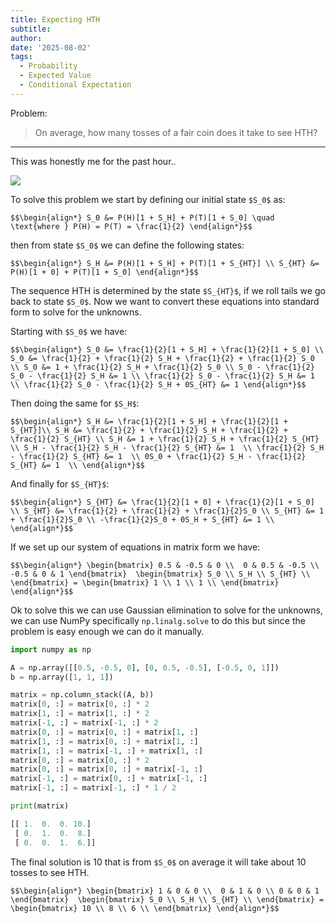 ```yaml
---
title: Expecting HTH
subtitle: 
author: 
date: '2025-08-02'
tags:
  - Probability
  - Expected Value
  - Conditional Expectation
---
```


Problem:

> On average, how many tosses of a fair coin does it take to see HTH?

---

This was honestly me for the past hour..

![](https://media.giphy.com/media/v1.Y2lkPTc5MGI3NjExa2I5MHZ6M2pieDNtdHZoOHFoY3VuYXMxNW1sc3lrcjFtY2R0OW4zbSZlcD12MV9naWZzX3NlYXJjaCZjdD1n/BBkKEBJkmFbTG/giphy.gif)

To solve this problem we start by defining our initial state `$S_0$` as:

`$$\begin{align*}
S_0 &= P(H)[1 + S_H] + P(T)[1 + S_0] \quad \text{where } P(H) = P(T) = \frac{1}{2}
\end{align*}$$`

then from state `$S_0$` we can define the following states:

`$$\begin{align*}
S_H &= P(H)[1 + S_H] + P(T)[1 + S_{HT}] \\
S_{HT} &= P(H)[1 + 0] + P(T)[1 + S_0]
\end{align*}$$`

The sequence HTH is determined by the state `$S_{HT}$`, if we roll tails we go back to state `$S_0$`. Now we want to convert these equations into standard form to solve for the unknowns.

Starting with `$S_0$` we have:

`$$\begin{align*}
S_0 &= \frac{1}{2}[1 + S_H] + \frac{1}{2}[1 + S_0] \\
S_0 &= \frac{1}{2} + \frac{1}{2} S_H + \frac{1}{2} + \frac{1}{2} S_0 \\
S_0 &= 1 + \frac{1}{2} S_H + \frac{1}{2} S_0 \\
S_0 - \frac{1}{2} S_0 - \frac{1}{2} S_H &= 1 \\
\frac{1}{2} S_0 - \frac{1}{2} S_H &= 1 \\
\frac{1}{2} S_0 - \frac{1}{2} S_H + 0S_{HT} &= 1
\end{align*}$$`

Then doing the same for `$S_H$`:

`$$\begin{align*}
S_H &= \frac{1}{2}[1 + S_H] + \frac{1}{2}[1 + S_{HT}]\\
S_H &= \frac{1}{2} + \frac{1}{2} S_H + \frac{1}{2} + \frac{1}{2} S_{HT} \\
S_H &= 1 + \frac{1}{2} S_H + \frac{1}{2} S_{HT} \\
S_H - \frac{1}{2} S_H - \frac{1}{2} S_{HT} &= 1  \\
\frac{1}{2} S_H - \frac{1}{2} S_{HT} &= 1  \\
0S_0 + \frac{1}{2} S_H - \frac{1}{2} S_{HT} &= 1  \\
\end{align*}$$`

And finally for `$S_{HT}$`:

`$$\begin{align*}
S_{HT} &= \frac{1}{2}[1 + 0] + \frac{1}{2}[1 + S_0] \\
S_{HT} &= \frac{1}{2} + \frac{1}{2} + \frac{1}{2}S_0 \\
S_{HT} &= 1 + \frac{1}{2}S_0 \\
-\frac{1}{2}S_0 + 0S_H + S_{HT} &= 1 \\
\end{align*}$$`

If we set up our system of equations in matrix form we have:

`$$\begin{align*}
\begin{bmatrix}
0.5 & -0.5 & 0 \\ 
0 & 0.5 & -0.5 \\
-0.5 & 0 & 1
\end{bmatrix} 
\begin{bmatrix}
S_0 \\
S_H \\
S_{HT} \\
\end{bmatrix} =
\begin{bmatrix}
1 \\
1 \\
1 \\
\end{bmatrix}
\end{align*}$$`

Ok to solve this we can use Gaussian elimination to solve for the unknowns, we can use NumPy specifically `np.linalg.solve` to do this but since the problem is easy enough we can do it manually.

```python
import numpy as np

A = np.array([[0.5, -0.5, 0], [0, 0.5, -0.5], [-0.5, 0, 1]])
b = np.array([1, 1, 1])

matrix = np.column_stack((A, b))
matrix[0, :] = matrix[0, :] * 2
matrix[1, :] = matrix[1, :] * 2
matrix[-1, :] = matrix[-1, :] * 2
matrix[0, :] = matrix[0, :] + matrix[1, :]
matrix[1, :] = matrix[0, :] + matrix[1, :]
matrix[1, :] = matrix[-1, :] + matrix[1, :]
matrix[0, :] = matrix[0, :] * 2
matrix[0, :] = matrix[0, :] + matrix[-1, :]
matrix[-1, :] = matrix[0, :] + matrix[-1, :]
matrix[-1, :] = matrix[-1, :] * 1 / 2

print(matrix)
```

```python
[[ 1.  0.  0. 10.]
 [ 0.  1.  0.  8.]
 [ 0.  0.  1.  6.]]
```

The final solution is 10 that is from `$S_0$` on average it will take about 10 tosses to see HTH.

`$$\begin{align*}
\begin{bmatrix}
1 & 0 & 0 \\ 
0 & 1 & 0 \\
0 & 0 & 1
\end{bmatrix} 
\begin{bmatrix}
S_0 \\
S_H \\
S_{HT} \\
\end{bmatrix} =
\begin{bmatrix}
10 \\
8 \\
6 \\
\end{bmatrix}
\end{align*}$$`